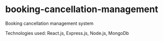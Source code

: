 # booking-cancellation-management
Booking cancellation management system 

Technologies used: React.js, Express.js, Node.js, MongoDb
